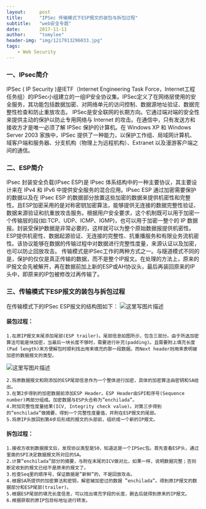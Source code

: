 ```yaml
---
layout:     post
title:      "IPSec 传输模式下ESP报文的装包与拆包过程"
subtitle:   "web安全专题"
date:       2017-11-11
author:     "tomylee"
header-img: "img/1217913296033.jpg"
tags:
    - Web Security
---
```


### 一、IPsec简介
IPSec ( IP Security )是IETF（Internet Engineering Task Force，Internet工程任务组）的IPSec小组建立的一组IP安全协议集。IPSec定义了在网络层使用的安全服务，其功能包括数据加密、对网络单元的访问控制、数据源地址验证、数据完整性检查和防止重放攻击。
IPSec是安全联网的长期方向。它通过端对端的安全性来提供主动的保护以防止专用网络与 Internet 的攻击。在通信中，只有发送方和接收方才是唯一必须了解 IPSec 保护的计算机。在 Windows XP 和 Windows Server 2003 家族中，IPSec 提供了一种能力，以保护工作组、局域网计算机、域客户端和服务器、分支机构（物理上为远程机构）、Extranet 以及漫游客户端之间的通信。
### 二、ESP简介
IPsec 封装安全负载(IPsec ESP)是 IPsec 体系结构中的一种主要协议，其主要设计来在 IPv4 和 IPv6 中提供安全服务的混合应用。IPsec ESP 通过加密需要保护的数据以及在 IPsec ESP 的数据部分放置这些加密的数据来提供机密性和完整性。且ESP加密采用的是对称密钥加密算法，能够提供无连接的数据完整性验证、数据来源验证和抗重放攻击服务。根据用户安全要求，这个机制既可以用于加密一个传输层的段(如:TCP、UDP、ICMP、IGMP)，也可以用于加密一整个的 IP 数据报。封装受保护数据是非常必要的，这样就可以为整个原始数据报提供机密性。ESP提供机密性、数据起源验证、无连接的完整性、抗重播服务和有限业务流机密性。该协议能够在数据的传输过程中对数据进行完整性度量，来源认证以及加密，也可以防止回放攻击。
传输模式是IPSec工作的两种方式之一。与隧道模式不同的是，保护的仅仅是真正传输的数据，而不是整个IP报文。在处理的方法上，原来的IP报文会先被解开，再在数据前加上新的ESP或AH协议头，最后再装回原来的IP头中，即原来的IP包被修改过再传输了。

### 三、传输模式下ESP报文的装包与拆包过程
在传输模式下的IPSec ESP报文的结构图如下：
![这里写图片描述](http://img.blog.csdn.net/20171111203814419?watermark/2/text/aHR0cDovL2Jsb2cuY3Nkbi5uZXQvcXFfMzM0NTQxMTI=/font/5a6L5L2T/fontsize/400/fill/I0JBQkFCMA==/dissolve/70/gravity/SouthEast)

#### 装包过程：
```
1.在原IP报文末尾添加尾部(ESP trailer)。尾部信息如图所示，包含三部分。由于所选加密算法可能是块加密，当最后一块长度不够时，需要进行补充(padding)。且需要附上填充长度(Pad length)来方便解包时顺利找出用来填充的那一段数据。而Next header则用来表明被加密的数据报文的类型。
```
![这里写图片描述](http://img.blog.csdn.net/20171111203952222?watermark/2/text/aHR0cDovL2Jsb2cuY3Nkbi5uZXQvcXFfMzM0NTQxMTI=/font/5a6L5L2T/fontsize/400/fill/I0JBQkFCMA==/dissolve/70/gravity/SouthEast)
```
2.将原数据报文和刚添加的ESP尾部信息作为一个整体进行加密，具体的加密算法由密钥和SA给出。            
3.在第2步得到的加密数据前添加ESP Header。ESP Header由SPI和序号(Sequence number)两部分组成。加密数据与ESP头合称为”enchilada”。
4.附加完整性度量结果(ICV, Integrity check value)。对第三步得到的”enchilada”做摘要，得到一个完整性度量值，并附在ESP报文的尾部。
5.将原IP头放回到第4步后形成的报文的头部前，组织成一个新的IP报文。
```

#### 拆包过程：
```
1.接收方收到数据报文后，发现协议类型是50，知道这是一个IPSec包。首先查看ESP头，通过里面的SPI决定数据报文所对应的SA。
2.计算”enchilada”部分的摘要，与附在末尾的ICV做对比，如果一样，说明数据完整；否则断定收到的报文已经不是原来的报文了。
3.检查Seq里的顺序号，保证数据是”新鲜”的，不是回放攻击。
4.根据SA所提供的加密算法和密钥，解密被加密过的数据 ”enchilada”。得到原IP报文的数据部分和ESP尾部(trailer)。
5.根据ESP尾部的填充长度信息，可以找出填充字段的长度，删去后就得到原来的IP报文。
6.根据获取的原IP包目标地址进行转发。 
```

